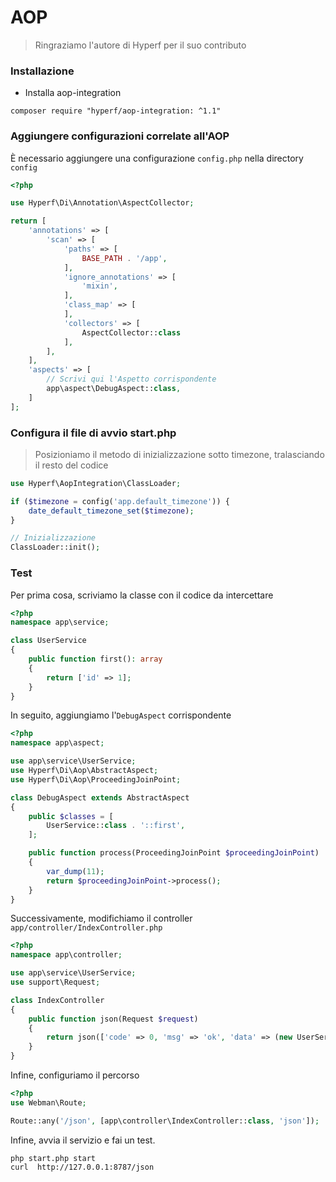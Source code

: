 # AOP

> Ringraziamo l'autore di Hyperf per il suo contributo

### Installazione

- Installa aop-integration

```shell
composer require "hyperf/aop-integration: ^1.1"
```

### Aggiungere configurazioni correlate all'AOP

È necessario aggiungere una configurazione `config.php` nella directory `config`

```php
<?php

use Hyperf\Di\Annotation\AspectCollector;

return [
    'annotations' => [
        'scan' => [
            'paths' => [
                BASE_PATH . '/app',
            ],
            'ignore_annotations' => [
                'mixin',
            ],
            'class_map' => [
            ],
            'collectors' => [
                AspectCollector::class
            ],
        ],
    ],
    'aspects' => [
        // Scrivi qui l'Aspetto corrispondente
        app\aspect\DebugAspect::class,
    ]
];

```

### Configura il file di avvio start.php

> Posizioniamo il metodo di inizializzazione sotto timezone, tralasciando il resto del codice

```php
use Hyperf\AopIntegration\ClassLoader;

if ($timezone = config('app.default_timezone')) {
    date_default_timezone_set($timezone);
}

// Inizializzazione
ClassLoader::init();
```

### Test

Per prima cosa, scriviamo la classe con il codice da intercettare

```php
<?php
namespace app\service;

class UserService
{
    public function first(): array
    {
        return ['id' => 1];
    }
}
```

In seguito, aggiungiamo l'`DebugAspect` corrispondente

```php
<?php
namespace app\aspect;

use app\service\UserService;
use Hyperf\Di\Aop\AbstractAspect;
use Hyperf\Di\Aop\ProceedingJoinPoint;

class DebugAspect extends AbstractAspect
{
    public $classes = [
        UserService::class . '::first',
    ];

    public function process(ProceedingJoinPoint $proceedingJoinPoint)
    {
        var_dump(11);
        return $proceedingJoinPoint->process();
    }
}
```

Successivamente, modifichiamo il controller `app/controller/IndexController.php`

```php
<?php
namespace app\controller;

use app\service\UserService;
use support\Request;

class IndexController
{
    public function json(Request $request)
    {
        return json(['code' => 0, 'msg' => 'ok', 'data' => (new UserService())->first()]);
    }
}
```

Infine, configuriamo il percorso

```php
<?php
use Webman\Route;

Route::any('/json', [app\controller\IndexController::class, 'json']);
```

Infine, avvia il servizio e fai un test.

```shell
php start.php start
curl  http://127.0.0.1:8787/json
```
